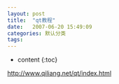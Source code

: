 ```yaml
---
layout: post
title:  "qt教程"
date:   2007-06-20 15:49:09
categories: 默认分类
tags:
---
```


* content
{:toc}

http://www.qiliang.net/qt/index.html
        
